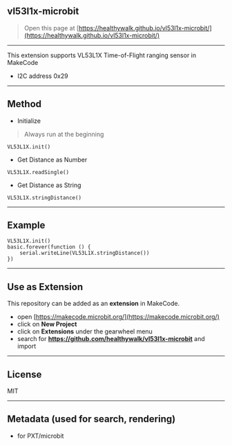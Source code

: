 ## vl53l1x-microbit

> Open this page at [https://healthywalk.github.io/vl53l1x-microbit/](https://healthywalk.github.io/vl53l1x-microbit/)

---
This extension supports VL53L1X Time-of-Flight ranging sensor in MakeCode
* I2C address 0x29

---
## Method
* Initialize

> Always run at the beginning
```
VL53L1X.init()
```

* Get Distance as Number

```
VL53L1X.readSingle()
```

* Get Distance as String

```
VL53L1X.stringDistance()
```

---
## Example
```
VL53L1X.init()
basic.forever(function () {
    serial.writeLine(VL53L1X.stringDistance())
})
```

---
## Use as Extension

This repository can be added as an **extension** in MakeCode.

* open [https://makecode.microbit.org/](https://makecode.microbit.org/)
* click on **New Project**
* click on **Extensions** under the gearwheel menu
* search for **https://github.com/healthywalk/vl53l1x-microbit** and import

---
## License
MIT

---
## Metadata (used for search, rendering)

* for PXT/microbit
<script src="https://makecode.com/gh-pages-embed.js"></script><script>makeCodeRender("{{ site.makecode.home_url }}", "{{ site.github.owner_name }}/{{ site.github.repository_name }}");</script>

